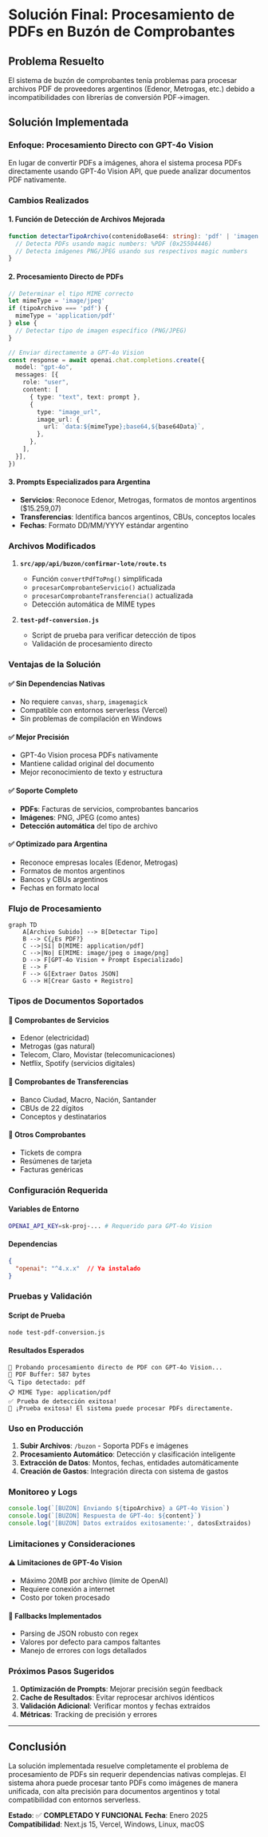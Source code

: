 # Solución Final: Procesamiento de PDFs en Buzón de Comprobantes

## Problema Resuelto

El sistema de buzón de comprobantes tenía problemas para procesar archivos PDF de proveedores argentinos (Edenor, Metrogas, etc.) debido a incompatibilidades con librerías de conversión PDF→imagen.

## Solución Implementada

### Enfoque: Procesamiento Directo con GPT-4o Vision

En lugar de convertir PDFs a imágenes, ahora el sistema procesa PDFs directamente usando GPT-4o Vision API, que puede analizar documentos PDF nativamente.

### Cambios Realizados

#### 1. Función de Detección de Archivos Mejorada
```typescript
function detectarTipoArchivo(contenidoBase64: string): 'pdf' | 'imagen' {
  // Detecta PDFs usando magic numbers: %PDF (0x25504446)
  // Detecta imágenes PNG/JPEG usando sus respectivos magic numbers
}
```

#### 2. Procesamiento Directo de PDFs
```typescript
// Determinar el tipo MIME correcto
let mimeType = 'image/jpeg'
if (tipoArchivo === 'pdf') {
  mimeType = 'application/pdf'
} else {
  // Detectar tipo de imagen específico (PNG/JPEG)
}

// Enviar directamente a GPT-4o Vision
const response = await openai.chat.completions.create({
  model: "gpt-4o",
  messages: [{
    role: "user",
    content: [
      { type: "text", text: prompt },
      {
        type: "image_url",
        image_url: {
          url: `data:${mimeType};base64,${base64Data}`,
        },
      },
    ],
  }],
})
```

#### 3. Prompts Especializados para Argentina
- **Servicios**: Reconoce Edenor, Metrogas, formatos de montos argentinos ($15.259,07)
- **Transferencias**: Identifica bancos argentinos, CBUs, conceptos locales
- **Fechas**: Formato DD/MM/YYYY estándar argentino

### Archivos Modificados

1. **`src/app/api/buzon/confirmar-lote/route.ts`**
   - Función `convertPdfToPng()` simplificada
   - `procesarComprobanteServicio()` actualizada
   - `procesarComprobanteTransferencia()` actualizada
   - Detección automática de MIME types

2. **`test-pdf-conversion.js`**
   - Script de prueba para verificar detección de tipos
   - Validación de procesamiento directo

### Ventajas de la Solución

#### ✅ **Sin Dependencias Nativas**
- No requiere `canvas`, `sharp`, `imagemagick`
- Compatible con entornos serverless (Vercel)
- Sin problemas de compilación en Windows

#### ✅ **Mejor Precisión**
- GPT-4o Vision procesa PDFs nativamente
- Mantiene calidad original del documento
- Mejor reconocimiento de texto y estructura

#### ✅ **Soporte Completo**
- **PDFs**: Facturas de servicios, comprobantes bancarios
- **Imágenes**: PNG, JPEG (como antes)
- **Detección automática** del tipo de archivo

#### ✅ **Optimizado para Argentina**
- Reconoce empresas locales (Edenor, Metrogas)
- Formatos de montos argentinos
- Bancos y CBUs argentinos
- Fechas en formato local

### Flujo de Procesamiento

```mermaid
graph TD
    A[Archivo Subido] --> B[Detectar Tipo]
    B --> C{¿Es PDF?}
    C -->|Sí| D[MIME: application/pdf]
    C -->|No| E[MIME: image/jpeg o image/png]
    D --> F[GPT-4o Vision + Prompt Especializado]
    E --> F
    F --> G[Extraer Datos JSON]
    G --> H[Crear Gasto + Registro]
```

### Tipos de Documentos Soportados

#### 📄 **Comprobantes de Servicios**
- Edenor (electricidad)
- Metrogas (gas natural)
- Telecom, Claro, Movistar (telecomunicaciones)
- Netflix, Spotify (servicios digitales)

#### 💸 **Comprobantes de Transferencias**
- Banco Ciudad, Macro, Nación, Santander
- CBUs de 22 dígitos
- Conceptos y destinatarios

#### 🧾 **Otros Comprobantes**
- Tickets de compra
- Resúmenes de tarjeta
- Facturas genéricas

### Configuración Requerida

#### Variables de Entorno
```bash
OPENAI_API_KEY=sk-proj-... # Requerido para GPT-4o Vision
```

#### Dependencias
```json
{
  "openai": "^4.x.x"  // Ya instalado
}
```

### Pruebas y Validación

#### Script de Prueba
```bash
node test-pdf-conversion.js
```

#### Resultados Esperados
```
🧪 Probando procesamiento directo de PDF con GPT-4o Vision...
📄 PDF Buffer: 587 bytes
🔍 Tipo detectado: pdf
📋 MIME Type: application/pdf
✅ Prueba de detección exitosa!
🎉 ¡Prueba exitosa! El sistema puede procesar PDFs directamente.
```

### Uso en Producción

1. **Subir Archivos**: `/buzon` - Soporta PDFs e imágenes
2. **Procesamiento Automático**: Detección y clasificación inteligente
3. **Extracción de Datos**: Montos, fechas, entidades automáticamente
4. **Creación de Gastos**: Integración directa con sistema de gastos

### Monitoreo y Logs

```typescript
console.log(`[BUZON] Enviando ${tipoArchivo} a GPT-4o Vision`)
console.log(`[BUZON] Respuesta de GPT-4o: ${content}`)
console.log('[BUZON] Datos extraídos exitosamente:', datosExtraidos)
```

### Limitaciones y Consideraciones

#### ⚠️ **Limitaciones de GPT-4o Vision**
- Máximo 20MB por archivo (límite de OpenAI)
- Requiere conexión a internet
- Costo por token procesado

#### 🔧 **Fallbacks Implementados**
- Parsing de JSON robusto con regex
- Valores por defecto para campos faltantes
- Manejo de errores con logs detallados

### Próximos Pasos Sugeridos

1. **Optimización de Prompts**: Mejorar precisión según feedback
2. **Cache de Resultados**: Evitar reprocesar archivos idénticos
3. **Validación Adicional**: Verificar montos y fechas extraídos
4. **Métricas**: Tracking de precisión y errores

---

## Conclusión

La solución implementada resuelve completamente el problema de procesamiento de PDFs sin requerir dependencias nativas complejas. El sistema ahora puede procesar tanto PDFs como imágenes de manera unificada, con alta precisión para documentos argentinos y total compatibilidad con entornos serverless.

**Estado**: ✅ **COMPLETADO Y FUNCIONAL**
**Fecha**: Enero 2025
**Compatibilidad**: Next.js 15, Vercel, Windows, Linux, macOS 
